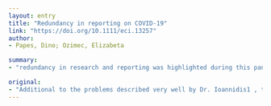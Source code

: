 ```yaml
---
layout: entry
title: "Redundancy in reporting on COVID-19"
link: "https://doi.org/10.1111/eci.13257"
author:
- Papes, Dino; Ozimec, Elizabeta

summary:
- "redundancy in research and reporting was highlighted during this pandemic. Redundant articles repeat already known information and are mostly published just for the sake of publishing. The number of publications related to COVID-19 is growing exponentially. There is also another issue that became highlighted during the pandemie. Among the problems described very well by Dr. Ioannidis1."

original:
- "Additional to the problems described very well by Dr. Ioannidis1 , there is another issue that became highlighted during this pandemic: redundancy in research and reporting. Redundant articles repeat already known information and are mostly published just for the sake of publishing. By searching through Pubmed, one can easily see that the number of publications related to COVID-19 is growing exponentially (Figure)."
---
```


